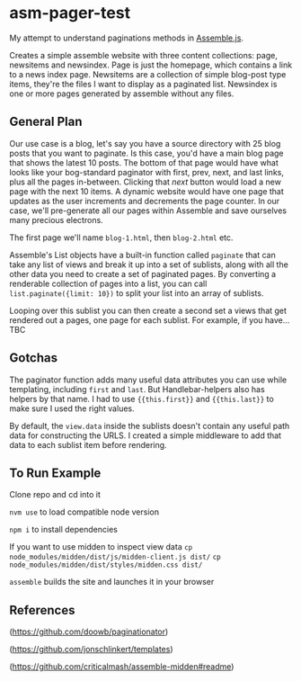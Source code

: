 # asm-pager-test
My attempt to understand paginations methods in [Assemble.js](https://github.com/assemble/assemble).

Creates a simple assemble website with three content collections: page, newsitems and newsindex. Page is just the homepage, which contains a link to a news index page. Newsitems are a collection of simple blog-post type items, they're the files I want to display as a paginated list. Newsindex is one or more pages generated by assemble without any files.

## General Plan
Our use case is a blog, let's say you have a source directory with 25 blog posts that you want to paginate. Is this case, you'd have a main blog page that shows the latest 10 posts. The bottom of that page would have what looks like your bog-standard paginator with first, prev, next, and last links, plus all the pages in-between. Clicking that _next_ button would load a new page with the next 10 items. A dynamic website would have one page that updates as the user increments and decrements the page counter. In our case, we'll pre-generate all our pages within Assemble and save ourselves many precious electrons.

The first page we'll name `blog-1.html`, then `blog-2.html` etc.

Assemble's List objects have a built-in function called `paginate` that can take any list of views and break it up into a set of sublists, along with all the other data you need to create a set of paginated pages. By converting a renderable collection of pages into a list, you can call `list.paginate({limit: 10})` to split your list into an array of sublists.

Looping over this sublist you can then create a second set a views that get rendered out a pages, one page for each sublist. For example, if you have... TBC


## Gotchas
The paginator function adds many useful data attributes you can use while templating, including `first` and `last`. But Handlebar-helpers also has helpers by that name. I had to use `{{this.first}}` and `{{this.last}}` to make sure I used the right values.

By default, the `view.data` inside the sublists doesn't contain any useful path data for constructing the URLS. I created a simple middleware to add that data to each sublist item before rendering.

## To Run Example
Clone repo and cd into it

`nvm use` to load compatible node version

`npm i` to install dependencies

If you want to use midden to inspect view data
`cp node_modules/midden/dist/js/midden-client.js dist/`
`cp node_modules/midden/dist/styles/midden.css dist/`

`assemble` builds the site and launches it in your browser

## References
(https://github.com/doowb/paginationator)

(https://github.com/jonschlinkert/templates)

(https://github.com/criticalmash/assemble-midden#readme)

